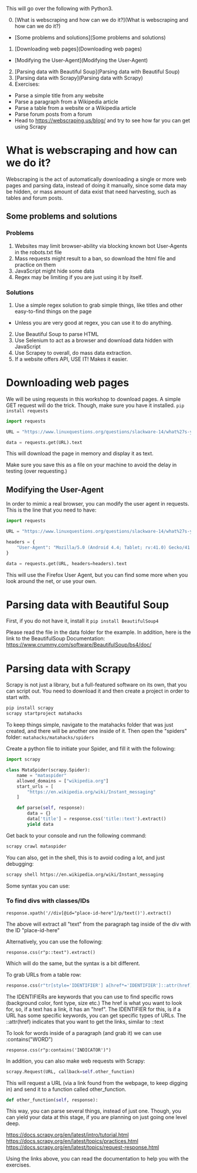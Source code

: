 This will go over the following with Python3.

0. [What is webscraping and how can we do it?](What is webscraping and how can we do it?)
  * [Some problems and solutions](Some problems and solutions)
1. [Downloading web pages](Downloading web pages)
  * [Modifying the User-Agent](Modifying the User-Agent)
2. [Parsing data with Beautiful Soup](Parsing data with Beautiful Soup)
3. [Parsing data with Scrapy](Parsing data with Scrapy)
4. Exercises:
  * Parse a simple title from any website
  * Parse a paragraph from a Wikipedia article
  * Parse a table from a website or a Wikipedia article
  * Parse forum posts from a forum
  * Head to https://webscraping.us/blog/ and try to see how far you can get using Scrapy


# What is webscraping and how can we do it?

Webscraping is the act of automatically downloading a single or more web pages and parsing data, instead of doing it manually, since some data may be hidden, or mass amount of data exist that need harvesting, such as tables and forum posts.

## Some problems and solutions

### Problems

1. Websites may limit browser-ability via blocking known bot User-Agents in the robots.txt file
2. Mass requests might result to a ban, so download the html file and practice on them
3. JavaScript might hide some data
4. Regex may be limiting if you are just using it by itself.

### Solutions

1. Use a simple regex solution to grab simple things, like titles and other easy-to-find things on the page
* Unless you are very good at regex, you can use it to do anything.
2. Use Beautiful Soup to parse HTML
3. Use Selenium to act as a browser and download data hidden with JavaScript
4. Use Scrapey to overall, do mass data extraction.
5. If a website offers API, USE IT! Makes it easier.


# Downloading web pages

We will be using requests in this workshop to download pages. A simple GET request will do the trick. Though, make sure you have it installed.
`pip install requests`
```python
import requests

URL = "https://www.linuxquestions.org/questions/slackware-14/what%27s-your-favorite-sql-editor-842171/"

data = requests.get(URL).text
```

This will download the page in memory and display it as text.

Make sure you save this as a file on your machine to avoid the delay in testing (over requesting.)

## Modifying the User-Agent

In order to mimic a real browser, you can modify the user agent in requests. This is the line that you need to have:
```python
import requests

URL = "https://www.linuxquestions.org/questions/slackware-14/what%27s-your-favorite-sql-editor-842171/"

headers = {
    "User-Agent": "Mozilla/5.0 (Android 4.4; Tablet; rv:41.0) Gecko/41.0 Firefox/41.0"
}

data = requests.get(URL, headers=headers).text
```

This will use the Firefox User Agent, but you can find some more when you look around the net, or use your own.


# Parsing data with Beautiful Soup

First, if you do not have it, install it `pip install BeautifulSoup4`

Please read the file in the data folder for the example. In addition, here is the link to the BeautifulSoup Documentation: https://www.crummy.com/software/BeautifulSoup/bs4/doc/

# Parsing data with Scrapy

Scrapy is not just a library, but a full-featured software on its own, that you can script out. You need to download it and then create a project in order to start with.

```bash
pip install scrapy
scrapy startproject matahacks
```

To keep things simple, navigate to the matahacks folder that was just created, and there will be another one inside of it. Then open the "spiders" folder: `matahacks/matahacks/spiders`

Create a python file to initiate your Spider, and fill it with the following:

```python
import scrapy

class MataSpider(scrapy.Spider):
    name = "mataspider"
    allowed_domains = ["wikipedia.org"]
    start_urls = [
        "https://en.wikipedia.org/wiki/Instant_messaging"
    ]

    def parse(self, response):
        data = {}
        data['title'] = response.css('title::text').extract()
        yield data
```

Get back to your console and run the following command:
```bash
scrapy crawl mataspider
```

You can also, get in the shell, this is to avoid coding a lot, and just debugging:

```bash
scrapy shell https://en.wikipedia.org/wiki/Instant_messaging
```

Some syntax you can use:
### To find divs with classes/IDs
```
response.xpath('//div[@id="place-id-here"]/p/text()').extract()
```
The above will extract all "text" from the paragraph tag inside of the div with the ID "place-id-here"

Alternatively, you can use the following:

```
response.css(r"p::text").extract()
```

Which will do the same, but the syntax is a bit different.


To grab URLs from a table row:
```python
response.css(r"tr[style='IDENTIFIER'] a[href*='IDENTIFIER']::attr(href)").extract()
```

The IDENTIFIERs are keywords that you can use to find specific rows (background color, font type, size etc.)
The href is what you want to look for, so, if a text has a link, it has an "href". The IDENTIFIER for this, is if a URL has some specific keywords, you can get specific types of URLs.
The ::attr(href) indicates that you want to get the links, similar to ::text


To look for words inside of a paragraph (and grab it) we can use :contains("WORD")
```
response.css(r"p:contains('INDICATOR')")
```

In addition, you can also make web requests with Scrapy:
```python
scrapy.Request(URL, callback=self.other_function)
```
This will request a URL (via a link found from the webpage, to keep digging in) and send it to a function called other_function.

```python
def other_function(self, response):
```
This way, you can parse several things, instead of just one. Though, you can yield your data at this stage, if you are planning on just going one level deep.


https://docs.scrapy.org/en/latest/intro/tutorial.html
https://docs.scrapy.org/en/latest/topics/practices.html
https://docs.scrapy.org/en/latest/topics/request-response.html

Using the links above, you can read the documentation to help you with the exercises.
